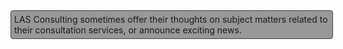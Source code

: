 <div style="border: 1px solid #424242; border-radius: 4px; padding: 5px; background-color: #777; background: rgba(0,0,0,0.4); width: 100%; margin: 0 auto 24px 0;">
LAS Consulting sometimes offer their thoughts on subject matters related to their consultation services, or announce exciting news.
</div>
